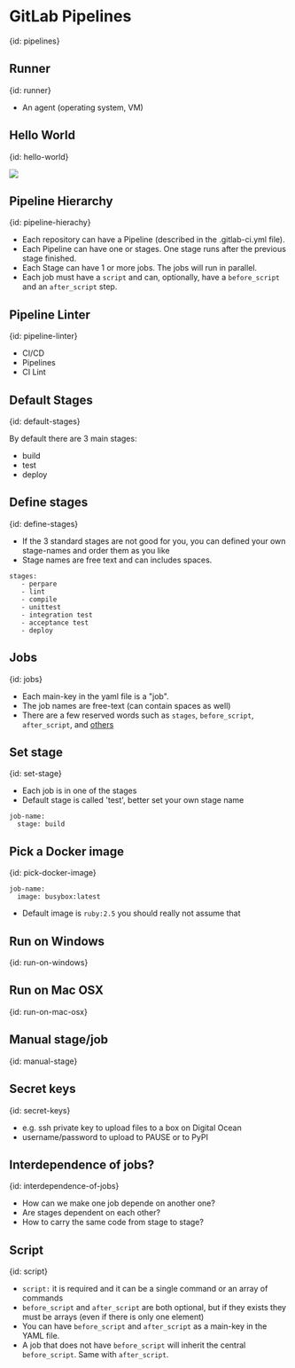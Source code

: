 # GitLab Pipelines
{id: pipelines}

## Runner
{id: runner}

* An agent (operating system, VM)

## Hello World
{id: hello-world}

![](examples/pipelines/hello-world/.gitlab-ci.yml)

## Pipeline Hierarchy
{id: pipeline-hierachy}

* Each repository can have a Pipeline (described in the .gitlab-ci.yml file).
* Each Pipeline can have one or stages. One stage runs after the previous stage finished.
* Each Stage can have 1 or more jobs. The jobs will run in parallel.
* Each job must have a `script` and can, optionally, have a `before_script` and an `after_script` step.

## Pipeline Linter
{id: pipeline-linter}

* CI/CD
* Pipelines
* CI Lint

[](https://gitlab.com/szabgab/gl-try/-/ci/lint)

## Default Stages
{id: default-stages}

By default there are 3 main stages:

* build
* test
* deploy

## Define stages
{id: define-stages}

* If the 3 standard stages are not good for you, you can defined your own stage-names and order them as you like
* Stage names are free text and can includes spaces.

```
stages:
   - perpare
   - lint
   - compile
   - unittest
   - integration test
   - acceptance test
   - deploy
```

## Jobs
{id: jobs}

* Each main-key in the yaml file is a "job".
* The job names are free-text (can contain spaces as well)
* There are a few reserved words such as `stages`, `before_script`, `after_script`, and [others](https://docs.gitlab.com/ee/ci/yaml/)

## Set stage
{id: set-stage}

* Each job is in one of the stages
* Default stage is called 'test', better set your own stage name

```
job-name:
  stage: build
```

## Pick a Docker image
{id: pick-docker-image}

```
job-name:
  image: busybox:latest
```

* Default image is `ruby:2.5` you should really not assume that


## Run on Windows
{id: run-on-windows}

## Run on Mac OSX
{id: run-on-mac-osx}


## Manual stage/job
{id: manual-stage}


## Secret keys
{id: secret-keys}

* e.g. ssh private key to upload files to a box on Digital Ocean
* username/password to upload to PAUSE or to PyPI

## Interdependence of jobs?
{id: interdependence-of-jobs}

* How can we make one job depende on another one?
* Are stages dependent on each other?
* How to carry the same code from stage to stage?

## Script
{id: script}


* `script:` it is required and it can be a single command or an array of commands
* `before_script` and `after_script` are both optional, but if they exists they must be arrays (even if there is only one element)
* You can have `before_script` and `after_script` as a main-key in the YAML file.
* A job that does not have `before_script` will inherit the central `before_script`. Same with `after_script`.

